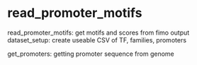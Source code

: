 # read_promoter_motifs

read_promoter_motifs: get motifs and scores from fimo output
dataset_setup: create useable CSV of TF, families, promoters

get_promoters: getting promoter sequence from genome
